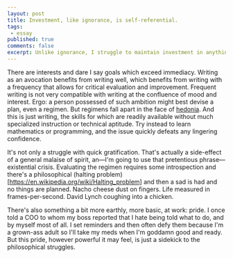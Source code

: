 ```yaml
---
layout: post
title: Investment, like ignorance, is self-referential.
tags:
 - essay
published: true
comments: false
excerpt: Unlike ignorance, I struggle to maintain investment in anything beyond near-term gratification. This isn't necessarily problematic; it's not an objective failure. But it's a challenge.
---
```

<!-- Investment, like ignorance, is self-referential. Unlike ignorance, I struggle to maintain investment in anything beyond near-term gratification. This isn't necessarily problematic; it's not an objective failure. But it's a challenge. -->

There are interests and dare I say goals which exceed immediacy. Writing as an avocation benefits from writing well, which benefits from writing with a frequency that allows for critical evaluation and improvement. Frequent writing is not very compatible with writing at the confluence of mood and interest. Ergo: a person possessed of such ambition might best devise a plan, even a regimen. But regimens fall apart in the face of [hedonia](http://wintonbates.blogspot.com/2013/10/should-we-choose-eudaimonia-over-hedonia.html?m=1). And this is just writing, the skills for which are readily available without much specialized instruction or technical aptitude. Try instead to learn mathematics or programming, and the issue quickly defeats any lingering confidence.

It's not only a struggle with quick gratification. That's actually a side-effect of a general malaise of spirit, an&mdash;I'm going to use that pretentious phrase&mdash;existential crisis. Evaluating the regimen requires some introspection and there's a philosophical (halting problem)[https://en.wikipedia.org/wiki/Halting_problem] and then a sad is had and no things are planned. Nacho cheese dust on fingers. Life measured in frames-per-second. David Lynch coughing into a chicken.

There's also something a bit more earthly, more basic, at work: pride. I once told a COO to whom my boss reported that I hate being told what to do, and by myself most of all. I set reminders and then often defy them because I'm a grown-ass adult so I'll take my meds when I'm goddamn good and ready. But this pride, however powerful it may feel, is just a sidekick to the philosophical struggles.
